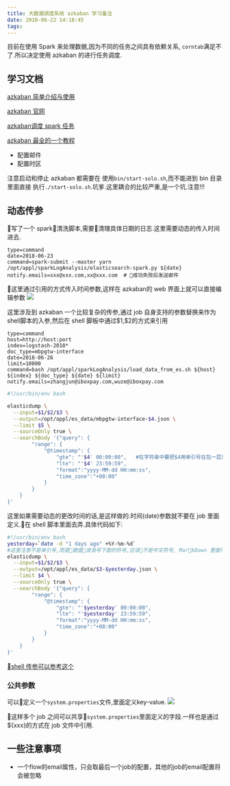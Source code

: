 ```yaml
---
title: 大数据调度系统 azkaban 学习备注
date: 2018-06-22 14:18:45
tags:
---
```



目前在使用 Spark 来处理数据,因为不同的任务之间具有依赖关系, `corntab`满足不了.所以决定使用 azkaban 的进行任务调度.<!--more-->

## 学习文档

[azkaban 简单介绍与使用](https://blog.csdn.net/hblfyla/article/details/74384915)

[azkaban 官网](https://azkaban.github.io/)

[azkaban调度 spark 任务](https://blog.csdn.net/lsshlsw/article/details/50831239)

[azkaban 最全的一个教程](https://www.cnblogs.com/qingyunzong/category/1197848.html)



- 配置邮件
- 配置时区


注意启动和停止 azkaban 都需要在 使用`bin/start-solo.sh`,而不能进到 bin 目录里面直接
执行`./start-solo.sh`.坑爹.这里耦合的比较严重,是一个坑.注意!!!


## 动态传参
写了一个 spark清洗脚本,需要清理具体日期的日志.这里需要动态的传入时间进去.
```
type=command
date=2018-06-23
command=spark-submit --master yarn /opt/appl/sparkLogAnalysis/elasticsearch-spark.py ${date}
notify.emails=xxx@xxx.com,xx@xxx.com  # 成功失败后发送邮件

```
这里通过引用的方式传入时间参数,这样在 azkaban的 web 界面上就可以直接编辑参数
![](https://ws3.sinaimg.cn/large/006tNc79gy1fsnia05ny1j31kw0ki0tp.jpg)


这里涉及到 azkaban 一个比较复杂的传参,通过 job 自身支持的参数替换来作为 shell脚本的入参,然后在 shell 脚板中通过\$1,\$2的方式来引用
```
type=command
host=http://host:port
index=logstash-2018*
doc_type=mbpgtw-interface
date=2018-06-26
limit=10000
command=bash /opt/appl/sparkLogAnalysis/load_data_from_es.sh ${host} ${index} ${doc_type} ${date} ${limit}
notify.emails=zhangjun@iboxpay.com,wuze@iboxpay.com
```

```sh
#!/usr/bin/env bash

elasticdump \
  --input=$1/$2/$3 \
  --output=/opt/appl/es_data/mbpgtw-interface-$4.json \
  --limit $5 \
  --sourceOnly true \
  --searchBody '{"query": {
        "range": {
            "@timestamp": {
                "gte": "'$4' 00:00:00",   #在字符串中要把$4用单引号在包一层来达到替换的目的
                "lte": "'$4' 23:59:59",
                "format":"yyyy-MM-dd HH:mm:ss",
                "time_zone":"+08:00"
            }
        }
    }
}'
```
这里如果需要动态的更改时间的话,是这样做的.时间(date)参数就不要在 job 里面定义.在 shell 脚本里面去弄.具体代码如下:
```sh
#!/usr/bin/env bash
yesterday=`date -d "1 days ago" +%Y-%m-%d`  
#这里注意不是单引号,而是键盘波浪号下面的符号,应该不是中文符号, MarkDown 里面行间代码也是这个符号
elasticdump \
  --input=$1/$2/$3 \
  --output=/opt/appl/es_data/$3-$yesterday.json \
  --limit $4 \
  --sourceOnly true \
  --searchBody '{"query": {
        "range": {
            "@timestamp": {
                "gte": "'$yesterday' 00:00:00",
                "lte": "'$yesterday' 23:59:59",
                "format":"yyyy-MM-dd HH:mm:ss",
                "time_zone":"+08:00"
            }
        }
    }
}'
```
[shell 传参可以参考这个](https://www.codetd.com/article/1728733)

### 公共参数
可以定义一个`system.properties`文件,里面定义key-value.
![](https://ws2.sinaimg.cn/large/006tKfTcgy1fspw7cf4vej31g60ic3zp.jpg)

这样多个 job 之间可以共享`system.properties`里面定义的字段.一样也是通过${xxx}的方式在 job 文件中引用.





## 一些注意事项
- 一个flow的email属性，只会取最后一个job的配置，其他的job的email配置将会被忽略
